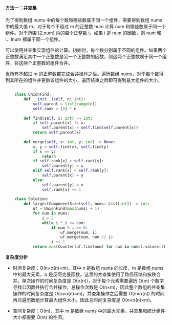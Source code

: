 #### 方法一：并查集

为了得到数组 nums 中的每个数和哪些数属于同一个组件，需要得到数组 nums 中的最大值 m，对于每个不超过 m 的正整数 num 计算 num 和哪些数属于同一个组件。对于范围 \[2,num​\] 内的每个正整数 i，如果 i 是 num 的因数，则 num 和 i、inum​ 都属于同一个组件。

可以使用并查集实现组件的计算。初始时，每个数分别属于不同的组件。如果两个正整数满足其中一个正整数是另一个正整数的因数，则这两个正整数属于同一个组件，将这两个正整数的组件合并。

当所有不超过 m 的正整数都完成合并操作之后。遍历数组 nums，对于每个数得到其所在的组件并更新该组件的大小，遍历结束之后即可得到最大组件的大小。


```py

    class UnionFind:
        def __init__(self, n: int):
            self.parent = list(range(n))
            self.rank = [0] * n
    
        def find(self, x: int) -> int:
            if self.parent[x] != x:
                self.parent[x] = self.find(self.parent[x])
            return self.parent[x]
    
        def merge(self, x: int, y: int) -> None:
            x, y = self.find(x), self.find(y)
            if x == y:
                return
            if self.rank[x] > self.rank[y]:
                self.parent[y] = x
            elif self.rank[x] < self.rank[y]:
                self.parent[x] = y
            else:
                self.parent[y] = x
                self.rank[x] += 1
    
    class Solution:
        def largestComponentSize(self, nums: List[int]) -> int:
            uf = UnionFind(max(nums) + 1)
            for num in nums:
                i = 2
                while i * i <= num:
                    if num % i == 0:
                        uf.merge(num, i)
                        uf.merge(num, num // i)
                    i += 1
            return max(Counter(uf.find(num) for num in nums).values())
```
**复杂度分析**

*   时间复杂度：O(n×α(n)×m​)，其中 n 是数组 nums 的长度，m 是数组 nums 中的最大元素，α 是反阿克曼函数。这里的并查集使用了路径压缩和按秩合并，单次操作的时间复杂度是 O(α(n))，对于每个元素需要遍历 O(m​) 个数字寻找公因数并执行合并操作，总操作次数是 O(n×m​)，因此整个数组的并查集操作的时间复杂度是 O(n×α(n)×m​)，并查集操作之后需要 O(n×α(n)) 的时间再次遍历数组计算最大组件大小，因此总时间复杂度是 O(n×α(n)×m​)。
    
*   空间复杂度：O(m)，其中 m 是数组 nums 中的最大元素。并查集和统计组件大小都需要 O(m) 的空间。
